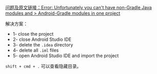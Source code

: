 [问题及原文链接：Error: Unfortunately you can't have non-Gradle Java modules and > Android-Gradle modules in one project](https://stackoverflow.com/questions/30142056/error-unfortunately-you-cant-have-non-gradle-java-modules-and-android-gradle)

解决方案：

* 1- close the project
* 2- close Android Studio IDE
* 3- delete the  `.idea` directory
* 4- delete all `.iml` files
* 5- open Android Studio IDE and import the project

`shift + cmd + .` 可以查看隐藏目录。